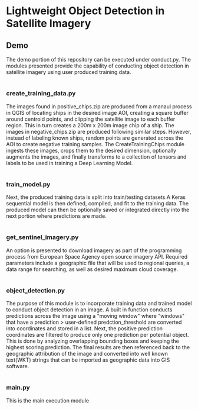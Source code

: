 # Lightweight Object Detection in Satellite Imagery

## Demo
The demo portion of this repository can be executed under conduct.py. The modules presented provide the capability of conducting object detection in satellite imagery using user produced training data.
#
### create_training_data.py
The images found in positive_chips.zip are produced from a manaul process in QGIS of locating ships in the desired image AOI, creating a square buffer around centroid points, and clipping the satellite image to each buffer region. This in turn creates a 200m x 200m image chip of a ship. The images in negative_chips.zip are produced following similar steps. However, instead of labeling known ships, random points are generated across the AOI to create negative training samples. The CreateTrainingChips module ingests these images, crops them to the desired dimension, optionally augments the images, and finally transforms to a collection of tensors and labels to be used in training a Deep Learning Model.
#
### train_model.py
Next, the produced training data is split into train/testing datasets.A Keras sequential model is then defined, compiled, and fit to the training data. The produced model can then be optionally saved or integrated directly into the next portion where predictions are made.
#
### get_sentinel_imagery.py
An option is presented to download imagery as part of the programming process from European Space Agency open source imagery API. Required parameters include a geographic file that will be used to regional queries, a data range for searching, as well as desired maximum cloud coverage.
#
### object_detection.py
The purpose of this module is to incorporate training data and trained model to conduct object detection in an image. A built in function conducts predictions across the image using a "moving window" where "windows" that have a prediction > user-defined predction_threshold are converted into coordinates and stored 
in a list. Next, the positive prediction coordinates are filtered to produce only one prediction per potential object. This is done by analyzing overlapping bounding boxes and keeping the highest scoring prediction. The final results are then referenced back to the geographic attribution of the image and converted 
into well known text(WKT) strings that can be imported as geographic data into GIS software.

#
### main.py
This is the main execution module
